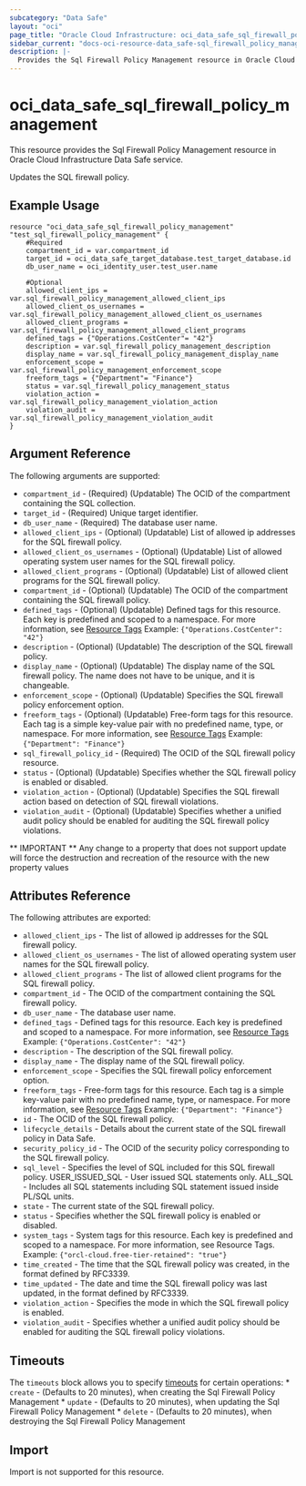 ```yaml
---
subcategory: "Data Safe"
layout: "oci"
page_title: "Oracle Cloud Infrastructure: oci_data_safe_sql_firewall_policy_management"
sidebar_current: "docs-oci-resource-data_safe-sql_firewall_policy_management"
description: |-
  Provides the Sql Firewall Policy Management resource in Oracle Cloud Infrastructure Data Safe service
---
```


# oci_data_safe_sql_firewall_policy_management
This resource provides the Sql Firewall Policy Management resource in Oracle Cloud Infrastructure Data Safe service.

Updates the SQL firewall policy.

## Example Usage

```hcl
resource "oci_data_safe_sql_firewall_policy_management" "test_sql_firewall_policy_management" {
	#Required
	compartment_id = var.compartment_id
	target_id = oci_data_safe_target_database.test_target_database.id
	db_user_name = oci_identity_user.test_user.name
	
	#Optional
	allowed_client_ips = var.sql_firewall_policy_management_allowed_client_ips
	allowed_client_os_usernames = var.sql_firewall_policy_management_allowed_client_os_usernames
	allowed_client_programs = var.sql_firewall_policy_management_allowed_client_programs
	defined_tags = {"Operations.CostCenter"= "42"}
	description = var.sql_firewall_policy_management_description
	display_name = var.sql_firewall_policy_management_display_name
	enforcement_scope = var.sql_firewall_policy_management_enforcement_scope
	freeform_tags = {"Department"= "Finance"}
	status = var.sql_firewall_policy_management_status
	violation_action = var.sql_firewall_policy_management_violation_action
	violation_audit = var.sql_firewall_policy_management_violation_audit
}
```

## Argument Reference

The following arguments are supported:

* `compartment_id` - (Required) (Updatable) The OCID of the compartment containing the SQL collection.
* `target_id` - (Required) Unique target identifier.
* `db_user_name` - (Required) The database user name. 
* `allowed_client_ips` - (Optional) (Updatable) List of allowed ip addresses for the SQL firewall policy.
* `allowed_client_os_usernames` - (Optional) (Updatable) List of allowed operating system user names for the SQL firewall policy.
* `allowed_client_programs` - (Optional) (Updatable) List of allowed client programs for the SQL firewall policy.
* `compartment_id` - (Optional) (Updatable) The OCID of the compartment containing the SQL firewall policy.
* `defined_tags` - (Optional) (Updatable) Defined tags for this resource. Each key is predefined and scoped to a namespace. For more information, see [Resource Tags](https://docs.cloud.oracle.com/iaas/Content/General/Concepts/resourcetags.htm)  Example: `{"Operations.CostCenter": "42"}` 
* `description` - (Optional) (Updatable) The description of the SQL firewall policy.
* `display_name` - (Optional) (Updatable) The display name of the SQL firewall policy. The name does not have to be unique, and it is changeable.
* `enforcement_scope` - (Optional) (Updatable) Specifies the SQL firewall policy enforcement option.
* `freeform_tags` - (Optional) (Updatable) Free-form tags for this resource. Each tag is a simple key-value pair with no predefined name, type, or namespace. For more information, see [Resource Tags](https://docs.cloud.oracle.com/iaas/Content/General/Concepts/resourcetags.htm)  Example: `{"Department": "Finance"}` 
* `sql_firewall_policy_id` - (Required) The OCID of the SQL firewall policy resource.
* `status` - (Optional) (Updatable) Specifies whether the SQL firewall policy is enabled or disabled.
* `violation_action` - (Optional) (Updatable) Specifies the SQL firewall action based on detection of SQL firewall violations.
* `violation_audit` - (Optional) (Updatable) Specifies whether a unified audit policy should be enabled for auditing the SQL firewall policy violations.


** IMPORTANT **
Any change to a property that does not support update will force the destruction and recreation of the resource with the new property values

## Attributes Reference

The following attributes are exported:

* `allowed_client_ips` - The list of allowed ip addresses for the SQL firewall policy.
* `allowed_client_os_usernames` - The list of allowed operating system user names for the SQL firewall policy.
* `allowed_client_programs` - The list of allowed client programs for the SQL firewall policy.
* `compartment_id` - The OCID of the compartment containing the SQL firewall policy.
* `db_user_name` - The database user name.
* `defined_tags` - Defined tags for this resource. Each key is predefined and scoped to a namespace. For more information, see [Resource Tags](https://docs.cloud.oracle.com/iaas/Content/General/Concepts/resourcetags.htm)  Example: `{"Operations.CostCenter": "42"}` 
* `description` - The description of the SQL firewall policy.
* `display_name` - The display name of the SQL firewall policy.
* `enforcement_scope` - Specifies the SQL firewall policy enforcement option.
* `freeform_tags` - Free-form tags for this resource. Each tag is a simple key-value pair with no predefined name, type, or namespace. For more information, see [Resource Tags](https://docs.cloud.oracle.com/iaas/Content/General/Concepts/resourcetags.htm)  Example: `{"Department": "Finance"}` 
* `id` - The OCID of the SQL firewall policy.
* `lifecycle_details` - Details about the current state of the SQL firewall policy in Data Safe.
* `security_policy_id` - The OCID of the security policy corresponding to the SQL firewall policy.
* `sql_level` - Specifies the level of SQL included for this SQL firewall policy. USER_ISSUED_SQL - User issued SQL statements only. ALL_SQL - Includes all SQL statements including SQL statement issued inside PL/SQL units. 
* `state` - The current state of the SQL firewall policy.
* `status` - Specifies whether the SQL firewall policy is enabled or disabled.
* `system_tags` - System tags for this resource. Each key is predefined and scoped to a namespace. For more information, see Resource Tags. Example: `{"orcl-cloud.free-tier-retained": "true"}` 
* `time_created` - The time that the SQL firewall policy was created, in the format defined by RFC3339.
* `time_updated` - The date and time the SQL firewall policy was last updated, in the format defined by RFC3339.
* `violation_action` - Specifies the mode in which the SQL firewall policy is enabled.
* `violation_audit` - Specifies whether a unified audit policy should be enabled for auditing the SQL firewall policy violations.

## Timeouts

The `timeouts` block allows you to specify [timeouts](https://registry.terraform.io/providers/oracle/oci/latest/docs/guides/changing_timeouts) for certain operations:
	* `create` - (Defaults to 20 minutes), when creating the Sql Firewall Policy Management
	* `update` - (Defaults to 20 minutes), when updating the Sql Firewall Policy Management
	* `delete` - (Defaults to 20 minutes), when destroying the Sql Firewall Policy Management


## Import

Import is not supported for this resource.

